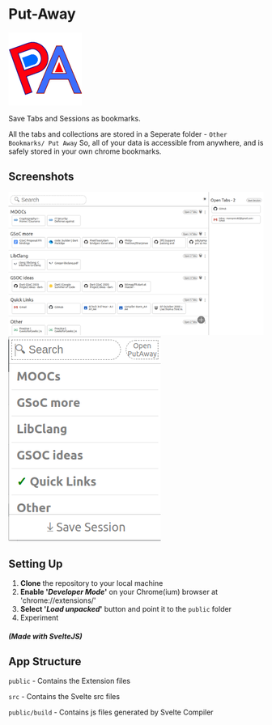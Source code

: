 # Put-Away 
![PutAway](./public/images/logo.png)

Save Tabs and Sessions as bookmarks.

All the tabs and collections are stored in a Seperate folder - `Other Bookmarks/ Put Away`
So, all of your data is accessible from anywhere,
and is safely stored in your own chrome bookmarks.

## Screenshots
![new-tab](./screenshots/new-tab.png)
![popup](./screenshots/popup.png)

## Setting Up
1. **Clone** the repository to your local machine
2. **Enable '_Developer Mode_'** on your Chrome(ium) browser at 'chrome://extensions/'
3. **Select '_Load unpacked_'** button and point it to the `public` folder
4. Experiment

##### (Made with SvelteJS)

## App Structure
`public` - Contains the Extension files

`src` - Contains the Svelte src files

`public/build` - Contains js files generated by Svelte Compiler
